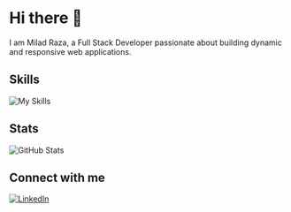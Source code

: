 # Hi there 👋

I am Milad Raza, a Full Stack Developer passionate about building dynamic and responsive web applications.

## Skills
![My Skills](https://skillicons.dev/icons?i=react,nextjs,firebase,nodejs,mongodb,express,js,ts,redux,bootstrap,materialui,tailwindcss,netlify,css,html)

## Stats
![GitHub Stats](https://github-readme-stats.vercel.app/api?username=milad-raza&show_icons=true&theme=radical)

## Connect with me
[![LinkedIn](https://img.shields.io/badge/-LinkedIn-0077B5?style=flat&logo=LinkedIn&logoColor=white)](https://www.linkedin.com/in/meelad-raza/)

